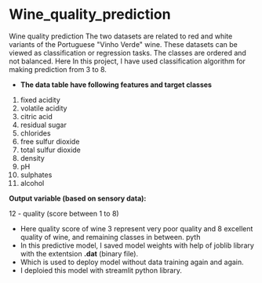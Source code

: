 # Wine_quality_prediction
Wine quality prediction
The two datasets are related to red and white variants of the Portuguese "Vinho Verde" wine. 
These datasets can be viewed as classification or regression tasks. The classes are ordered and not balanced. Here In this project, I have used classification algorithm for making prediction from 3 to 8.
- **The data table have following features and  target classes**
1. fixed acidity
2. volatile acidity
3. citric acid
4. residual sugar
5. chlorides
6. free sulfur dioxide
7. total sulfur dioxide
8. density
9. pH
10. sulphates
11.  alcohol

**Output variable (based on sensory data):**

12 - quality (score between 1 to 8)

- Here quality score of wine 3 represent very poor quality and 8 excellent quality of wine, and remaining classes in between. pyth
- In this predictive model, I saved model weights with help of joblib library with the extentsion **.dat** (binary file).
- Which is used to deploy model without data training again and again.
- I deploied this model with streamlit python library.
